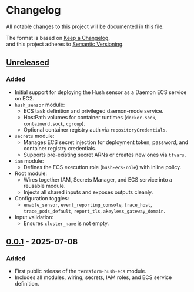 # Changelog

All notable changes to this project will be documented in this file.

The format is based on [Keep a Changelog](https://keepachangelog.com/en/1.1.0/),  
and this project adheres to [Semantic Versioning](https://semver.org/spec/v2.0.0.html).

## [Unreleased]

### Added

- Initial support for deploying the Hush sensor as a Daemon ECS service on EC2.
- `hush_sensor` module:
  - ECS task definition and privileged daemon-mode service.
  - HostPath volumes for container runtimes (`docker.sock`, `containerd.sock`, `cgroup`).
  - Optional container registry auth via `repositoryCredentials`.
- `secrets` module:
  - Manages ECS secret injection for deployment token, password, and container registry credentials.
  - Supports pre-existing secret ARNs or creates new ones via `tfvars`.
- `iam` module:
  - Defines the ECS execution role (`hush-ecs-role`) with inline policy.
- Root module:
  - Wires together IAM, Secrets Manager, and ECS service into a reusable module.
  - Injects all shared inputs and exposes outputs cleanly.
- Configuration toggles:
  - `enable_sensor`, `event_reporting_console`, `trace_host`, `trace_pods_default`, `report_tls`, `akeyless_gateway_domain`.
- Input validation:
  - Ensures `cluster_name` is not empty.

## [0.0.1] - 2025-07-08

### Added

- First public release of the `terraform-hush-ecs` module.
- Includes all modules, wiring, secrets, IAM roles, and ECS service definition.

[unreleased]: https://github.com/hushsecurity/terraform-hush-ecs/compare/v0.0.1...HEAD  
[0.0.1]: https://github.com/hushsecurity/terraform-hush-ecs/releases/tag/v0.0.1
